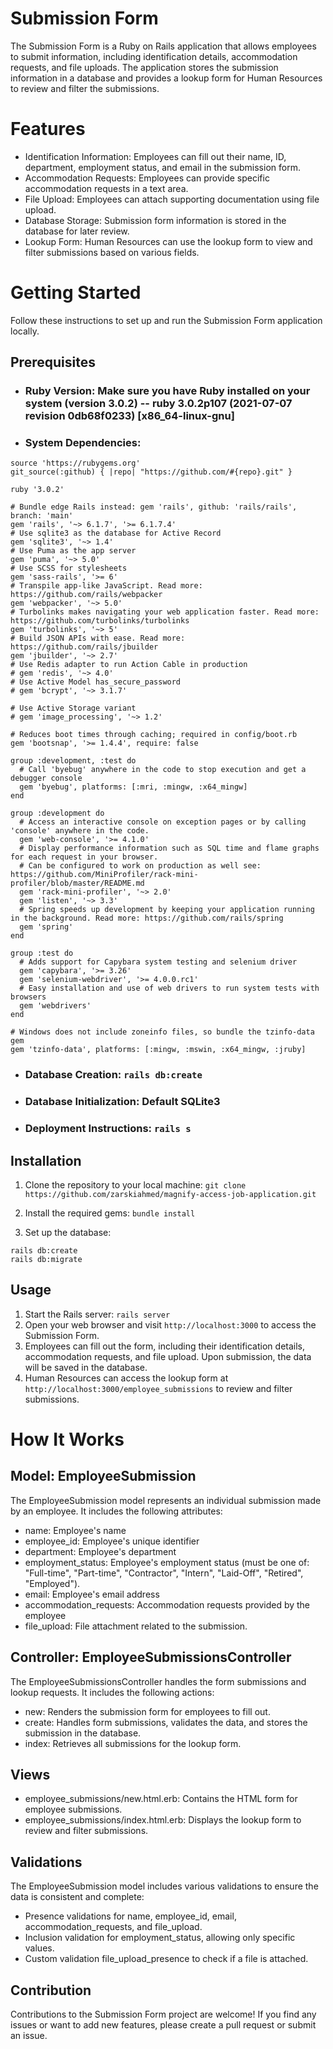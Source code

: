 # Submission Form
The Submission Form is a Ruby on Rails application that allows employees to submit information, including identification details, accommodation requests, and file uploads. The application stores the submission information in a database and provides a lookup form for Human Resources to review and filter the submissions.

# Features
* Identification Information: Employees can fill out their name, ID, department, employment status, and email in the submission form.
* Accommodation Requests: Employees can provide specific accommodation requests in a text area.
* File Upload: Employees can attach supporting documentation using file upload.
* Database Storage: Submission form information is stored in the database for later review.
* Lookup Form: Human Resources can use the lookup form to view and filter submissions based on various fields.

# Getting Started
Follow these instructions to set up and run the Submission Form application locally.

## Prerequisites
* ### Ruby Version: Make sure you have Ruby installed on your system (version 3.0.2) -- **ruby 3.0.2p107 (2021-07-07 revision 0db68f0233) [x86_64-linux-gnu]**
* ### System Dependencies:
``` 
source 'https://rubygems.org'
git_source(:github) { |repo| "https://github.com/#{repo}.git" }

ruby '3.0.2'

# Bundle edge Rails instead: gem 'rails', github: 'rails/rails', branch: 'main'
gem 'rails', '~> 6.1.7', '>= 6.1.7.4'
# Use sqlite3 as the database for Active Record
gem 'sqlite3', '~> 1.4'
# Use Puma as the app server
gem 'puma', '~> 5.0'
# Use SCSS for stylesheets
gem 'sass-rails', '>= 6'
# Transpile app-like JavaScript. Read more: https://github.com/rails/webpacker
gem 'webpacker', '~> 5.0'
# Turbolinks makes navigating your web application faster. Read more: https://github.com/turbolinks/turbolinks
gem 'turbolinks', '~> 5'
# Build JSON APIs with ease. Read more: https://github.com/rails/jbuilder
gem 'jbuilder', '~> 2.7'
# Use Redis adapter to run Action Cable in production
# gem 'redis', '~> 4.0'
# Use Active Model has_secure_password
# gem 'bcrypt', '~> 3.1.7'

# Use Active Storage variant
# gem 'image_processing', '~> 1.2'

# Reduces boot times through caching; required in config/boot.rb
gem 'bootsnap', '>= 1.4.4', require: false

group :development, :test do
  # Call 'byebug' anywhere in the code to stop execution and get a debugger console
  gem 'byebug', platforms: [:mri, :mingw, :x64_mingw]
end

group :development do
  # Access an interactive console on exception pages or by calling 'console' anywhere in the code.
  gem 'web-console', '>= 4.1.0'
  # Display performance information such as SQL time and flame graphs for each request in your browser.
  # Can be configured to work on production as well see: https://github.com/MiniProfiler/rack-mini-profiler/blob/master/README.md
  gem 'rack-mini-profiler', '~> 2.0'
  gem 'listen', '~> 3.3'
  # Spring speeds up development by keeping your application running in the background. Read more: https://github.com/rails/spring
  gem 'spring'
end

group :test do
  # Adds support for Capybara system testing and selenium driver
  gem 'capybara', '>= 3.26'
  gem 'selenium-webdriver', '>= 4.0.0.rc1'
  # Easy installation and use of web drivers to run system tests with browsers
  gem 'webdrivers'
end

# Windows does not include zoneinfo files, so bundle the tzinfo-data gem
gem 'tzinfo-data', platforms: [:mingw, :mswin, :x64_mingw, :jruby]
```

* ### Database Creation: ```rails db:create```

* ### Database Initialization: **Default SQLite3**

* ### Deployment Instructions: ```rails s```

## Installation
1. Clone the repository to your local machine:
```git clone https://github.com/zarskiahmed/magnify-access-job-application.git```

2. Install the required gems:
```bundle install```

3. Set up the database:
```
rails db:create
rails db:migrate
```

## Usage
1. Start the Rails server:
```rails server```
2. Open your web browser and visit ```http://localhost:3000``` to access the Submission Form.
3. Employees can fill out the form, including their identification details, accommodation requests, and file upload. Upon submission, the data will be saved in the database.
4. Human Resources can access the lookup form at ```http://localhost:3000/employee_submissions``` to review and filter submissions.

# How It Works
## Model: EmployeeSubmission
The EmployeeSubmission model represents an individual submission made by an employee. It includes the following attributes:
* name: Employee's name
* employee_id: Employee's unique identifier
* department: Employee's department
* employment_status: Employee's employment status (must be one of: "Full-time", "Part-time", "Contractor", "Intern", "Laid-Off", "Retired", "Employed").
* email: Employee's email address
* accommodation_requests: Accommodation requests provided by the employee
* file_upload: File attachment related to the submission.

## Controller: EmployeeSubmissionsController
The EmployeeSubmissionsController handles the form submissions and lookup requests. It includes the following actions:
* new: Renders the submission form for employees to fill out.
* create: Handles form submissions, validates the data, and stores the submission in the database.
* index: Retrieves all submissions for the lookup form.

## Views
* employee_submissions/new.html.erb: Contains the HTML form for employee submissions.
* employee_submissions/index.html.erb: Displays the lookup form to review and filter submissions.

## Validations
The EmployeeSubmission model includes various validations to ensure the data is consistent and complete:
* Presence validations for name, employee_id, email, accommodation_requests, and file_upload.
* Inclusion validation for employment_status, allowing only specific values.
* Custom validation file_upload_presence to check if a file is attached.

##  Contribution
Contributions to the Submission Form project are welcome! If you find any issues or want to add new features, please create a pull request or submit an issue.

